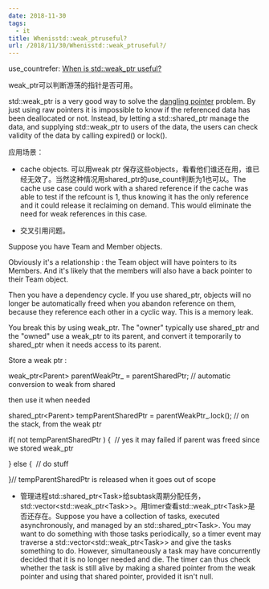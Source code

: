 ```yaml
---
date: 2018-11-30
tags:
  - it
title: Whenisstd::weak_ptruseful?
url: /2018/11/30/Whenisstd::weak_ptruseful?/
---
```




use_countrefer: [When is std::weak_ptr
useful?](https://stackoverflow.com/questions/12030650/when-is-stdweak-ptr-useful)

weak_ptr可以判断游荡的指针是否可用。

std::weak_ptr is a very good way to solve the [dangling
pointer](https://en.wikipedia.org/wiki/Dangling_pointer) problem. By
just using raw pointers it is impossible to know if the referenced data
has been deallocated or not. Instead, by letting a std::shared_ptr
manage the data, and supplying std::weak_ptr to users of the data, the
users can check validity of the data by calling expired() or lock().

应用场景：

-   cache objects. 可以用weak ptr
    保存这些objects，看看他们谁还在用，谁已经无效了。当然这种情况用shared_ptr的use_count判断为1也可以。The
    cache use case could work with a shared reference if the cache was
    able to test if the refcount is 1, thus knowing it has the only
    reference and it could release it reclaiming on demand. This would
    eliminate the need for weak references in this case.

-   交叉引用问题。

Suppose you have Team and Member objects.

Obviously it\'s a relationship : the Team object will have pointers to
its Members. And it\'s likely that the members will also have a back
pointer to their Team object.

Then you have a dependency cycle. If you use shared_ptr, objects will no
longer be automatically freed when you abandon reference on them,
because they reference each other in a cyclic way. This is a memory
leak.

You break this by using weak_ptr. The \"owner\" typically use shared_ptr
and the \"owned\" use a weak_ptr to its parent, and convert it
temporarily to shared_ptr when it needs access to its parent.

Store a weak ptr :

weak_ptr\<Parent> parentWeakPtr\_ = parentSharedPtr; // automatic
conversion to weak from shared

then use it when needed

shared_ptr\<Parent> tempParentSharedPtr = parentWeakPtr\_.lock(); // on
the stack, from the weak ptr

if( not tempParentSharedPtr ) {  // yes it may failed if parent was
freed since we stored weak_ptr

} else {  // do stuff

}// tempParentSharedPtr is released when it goes out of scope

-   管理进程std::shared_ptr\<Task>给subtask周期分配任务，std::vector\<std::weak_ptr\<Task>\>。用timer查看std::weak_ptr\<Task>是否还存在。Suppose
    you have a collection of tasks, executed asynchronously, and managed
    by an std::shared_ptr\<Task>. You may want to do something with
    those tasks periodically, so a timer event may traverse a
    std::vector\<std::weak_ptr\<Task>\> and give the tasks something to
    do. However, simultaneously a task may have concurrently decided
    that it is no longer needed and die. The timer can thus check
    whether the task is still alive by making a shared pointer from the
    weak pointer and using that shared pointer, provided it isn\'t null.


